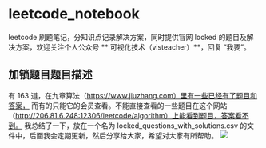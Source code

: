 # leetcode_notebook

leetcode 刷题笔记，分知识点记录解决方案，同时提供官网 locked 的题目及解决方案，欢迎关注个人公众号 ** 可视化技术（visteacher）**，回复 “我要”。

## 加锁题目题目描述
有 163 道，在九章算法（https://www.jiuzhang.com）里有一些已经有了题目和答案，
而有的只能它的会员查看。不能直接查看的一些题目在这个网站（http://206.81.6.248:12306/leetcode/algorithm）上能看到题目，答案看不到。
我总结了一下，放在一个名为 locked_questions_with_solutions.csv 的文件中，后面我会定期更新，然后分享给大家，希望对大家有所帮助。
![](./data/locked_questions_with_solutions.png)